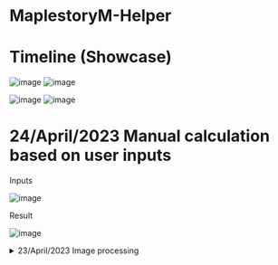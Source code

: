 # MaplestoryM-Helper
# Timeline (Showcase)

![image](https://github.com/teoshinjiat/MapleStoryM-Helper/assets/21898084/454de709-e9cc-4ca0-b21e-bd5b39b0f35b)
![image](https://github.com/teoshinjiat/MapleStoryM-Helper/assets/21898084/b6f22613-407c-453d-8fec-7044f1286e24)

![image](https://github.com/teoshinjiat/MapleStoryM-Helper/assets/21898084/0406f184-80a2-4ea9-9d7d-8319335ca5ca)
![image](https://github.com/teoshinjiat/MapleStoryM-Helper/assets/21898084/d52a193e-0778-49a0-ba43-446efd01efea)


# 24/April/2023 Manual calculation based on user inputs
 Inputs
 
 ![image](https://user-images.githubusercontent.com/21898084/234108692-0ec6c186-1c59-41b8-95a7-6ec1d1f4c06f.png)
 
 Result
 
 ![image](https://user-images.githubusercontent.com/21898084/234108761-50f75856-c1e4-4666-81e8-16c145817a2b.png)


<details>

<summary>23/April/2023 Image processing </summary>
incomplete codes before refactoring

 uploading
 
![image](https://user-images.githubusercontent.com/21898084/233973359-56de8f7c-5d4b-4072-8a9b-7e6d332a6bf3.png)

at the moment, yields

![image](https://user-images.githubusercontent.com/21898084/233973437-eb6c1d46-b0b8-428f-8acd-f40a1146b21f.png)

target : to automate user input by image processing to detect the numbers and formulate the grind result
 
example of grind result : 

mesos : **1s = 823 mesos**(1,583,839+473,928)/((41*60)+38), **1 hour = 2,965,542 mesos** (1,583,839+473,928)/((41*60)+38)*60*60

exp: **1s = 120,362 exp** (300,665,037/((41*60)+38)), **1 hour = 433,304,296 exp** (300,665,037/((41*60)+38))*60*60
</details>

